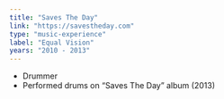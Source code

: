 ```yaml
---
title: "Saves The Day"
link: "https://savestheday.com"
type: "music-experience"
label: "Equal Vision"
years: "2010 - 2013"
---
```


- Drummer
- Performed drums on “Saves The Day” album (2013)
